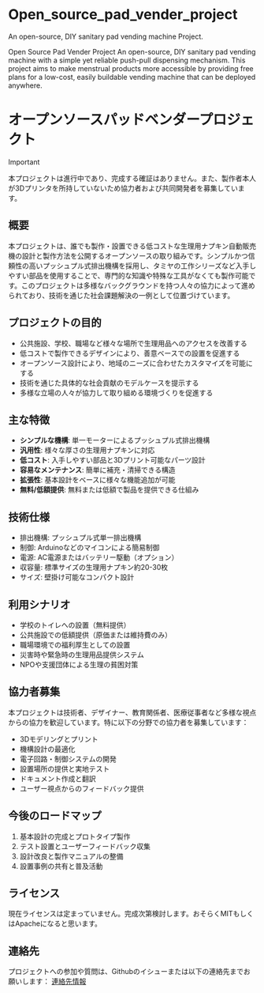 # Open_source_pad_vender_project
An open-source, DIY sanitary pad vending machine Project. 

Open Source Pad Vender Project
An open-source, DIY sanitary pad vending machine with a simple yet reliable push-pull dispensing mechanism. This project aims to make menstrual products more accessible by providing free plans for a low-cost, easily buildable vending machine that can be deployed anywhere.

# オープンソースパッドベンダープロジェクト

> [!IMPORTANT]
> 本プロジェクトは進行中であり、完成する確証はありません。また、製作者本人が3Dプリンタを所持していないため協力者および共同開発者を募集しています。

## 概要
本プロジェクトは、誰でも製作・設置できる低コストな生理用ナプキン自動販売機の設計と製作方法を公開するオープンソースの取り組みです。シンプルかつ信頼性の高いプッシュプル式排出機構を採用し、タミヤの工作シリーズなど入手しやすい部品を使用することで、専門的な知識や特殊な工具がなくても製作可能です。このプロジェクトは多様なバックグラウンドを持つ人々の協力によって進められており、技術を通じた社会課題解決の一例として位置づけています。

## プロジェクトの目的
- 公共施設、学校、職場など様々な場所で生理用品へのアクセスを改善する
- 低コストで製作できるデザインにより、善意ベースでの設置を促進する
- オープンソース設計により、地域のニーズに合わせたカスタマイズを可能にする
- 技術を通じた具体的な社会貢献のモデルケースを提示する
- 多様な立場の人々が協力して取り組める環境づくりを促進する

## 主な特徴
- **シンプルな機構**: 単一モーターによるプッシュプル式排出機構
- **汎用性**: 様々な厚さの生理用ナプキンに対応
- **低コスト**: 入手しやすい部品と3Dプリント可能なパーツ設計
- **容易なメンテナンス**: 簡単に補充・清掃できる構造
- **拡張性**: 基本設計をベースに様々な機能追加が可能
- **無料/低額提供**: 無料または低額で製品を提供できる仕組み

## 技術仕様
- 排出機構: プッシュプル式単一排出機構
- 制御: Arduinoなどのマイコンによる簡易制御
- 電源: AC電源またはバッテリー駆動（オプション）
- 収容量: 標準サイズの生理用ナプキン約20-30枚
- サイズ: 壁掛け可能なコンパクト設計

## 利用シナリオ
- 学校のトイレへの設置（無料提供）
- 公共施設での低額提供（原価または維持費のみ）
- 職場環境での福利厚生としての設置
- 災害時や緊急時の生理用品提供システム
- NPOや支援団体による生理の貧困対策

## 協力者募集
本プロジェクトは技術者、デザイナー、教育関係者、医療従事者など多様な視点からの協力を歓迎しています。特に以下の分野での協力者を募集しています：
- 3Dモデリングとプリント
- 機構設計の最適化
- 電子回路・制御システムの開発
- 設置場所の提供と実地テスト
- ドキュメント作成と翻訳
- ユーザー視点からのフィードバック提供

## 今後のロードマップ
1. 基本設計の完成とプロトタイプ製作
2. テスト設置とユーザーフィードバック収集
3. 設計改良と製作マニュアルの整備
4. 設置事例の共有と普及活動

## ライセンス
現在ライセンスは定まっていません。完成次第検討します。おそらくMITもしくはApacheになると思います。

## 連絡先
プロジェクトへの参加や質問は、Githubのイシューまたは以下の連絡先までお願いします：
[連絡先情報](https://bb-king777.github.io/my-digital-space/contact.html)


